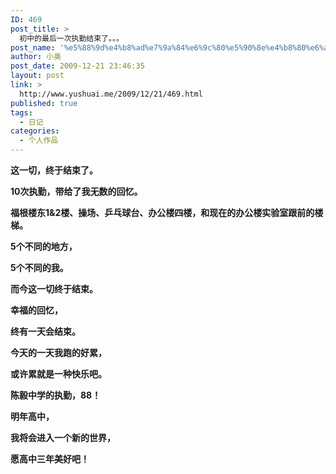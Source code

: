 ```yaml
---
ID: 469
post_title: >
  初中的最后一次执勤结束了。。。
post_name: '%e5%88%9d%e4%b8%ad%e7%9a%84%e6%9c%80%e5%90%8e%e4%b8%80%e6%ac%a1%e6%89%a7%e5%8b%a4%e7%bb%93%e6%9d%9f%e4%ba%86%e3%80%82%e3%80%82%e3%80%82'
author: 小奥
post_date: 2009-12-21 23:46:35
layout: post
link: >
  http://www.yushuai.me/2009/12/21/469.html
published: true
tags:
  - 日记
categories:
  - 个人作品
---
```

<strong>这一切，终于结束了。</strong>

<strong>10次执勤，带给了我无数的回忆。</strong>

<strong>福根楼东1&amp;2楼、操场、乒乓球台、办公楼四楼，和现在的办公楼实验室跟前的楼梯。</strong>

<strong>5个不同的地方，</strong>

<strong>5个不同的我。</strong>

<strong>而今这一切终于结束。</strong>

<strong>幸福的回忆，</strong>

<strong>终有一天会结束。</strong>

<strong>今天的一天我跑的好累，</strong>

<strong>或许累就是一种快乐吧。</strong>

<strong>陈毅中学的执勤，88！</strong>

<strong>明年高中，</strong>

<strong>我将会进入一个新的世界，</strong>

<strong>愿高中三年美好吧！</strong>